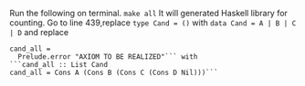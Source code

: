 Run the following on terminal.
`make all`
It will generated Haskell library for counting. Go to line 439,replace 
`type Cand = ()` with `data Cand = A | B | C | D` and replace 
```cand_all :: List Cand
cand_all =
  Prelude.error "AXIOM TO BE REALIZED"``` with 
```cand_all :: List Cand
cand_all = Cons A (Cons B (Cons C (Cons D Nil)))```

